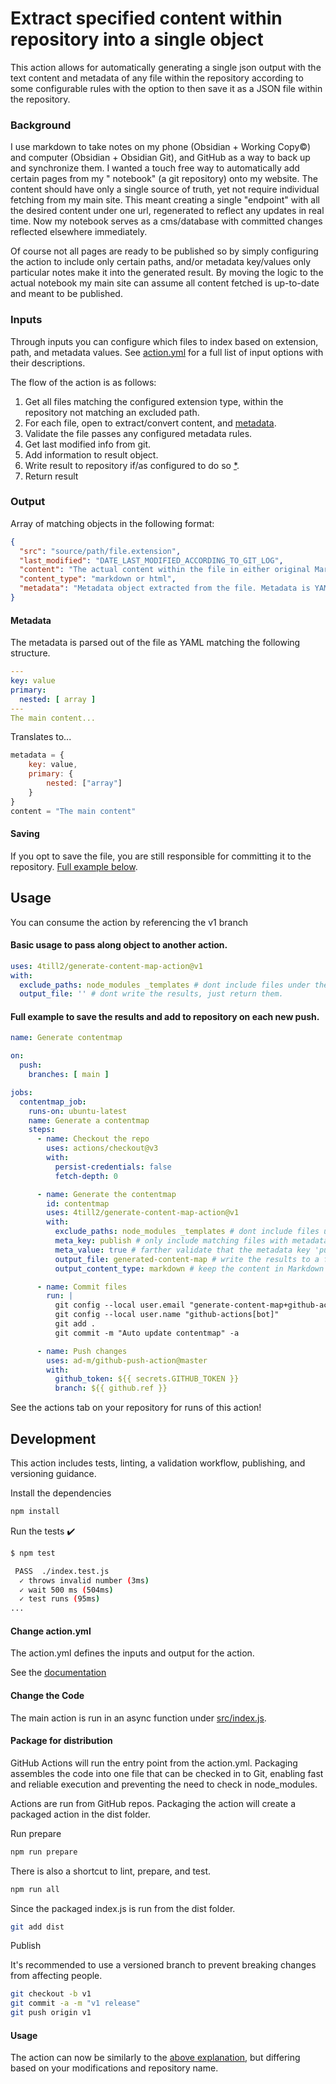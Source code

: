 # Extract specified content within repository into a single object

This action allows for automatically generating a single json output with the text content and metadata of any file
within the repository according to some configurable rules with the option to then save it as a JSON file within the
repository.

### Background

I use markdown to take notes on my phone (Obsidian + Working Copy©) and computer (Obsidian + Obsidian Git), and GitHub
as a way to back up and synchronize them. I wanted a touch free way to automatically add certain pages from my "
notebook" (a git repository) onto my website. The content should have only a single source of truth, yet not require
individual fetching from my main site. This meant creating a single "endpoint" with all the desired content under one
url, regenerated to reflect any updates in real time. Now my notebook serves as a cms/database with committed changes
reflected elsewhere immediately.

Of course not all pages are ready to be published so by simply configuring the action to include only certain paths,
and/or metadata key/values only particular notes make it into the generated result. By moving the logic to the actual
notebook my main site can assume all content fetched is up-to-date and meant to be published.

### Inputs

Through inputs you can configure which files to index based on extension, path, and metadata values.
See [action.yml](action.yml) for a full list of input options with their descriptions.

The flow of the action is as follows:

1. Get all files matching the configured extension type, within the repository not matching an excluded path.
2. For each file, open to extract/convert content, and [metadata](#metadata).
3. Validate the file passes any configured metadata rules.
4. Get last modified info from git.
5. Add information to result object.
6. Write result to repository if/as configured to do so [*](#saving).
7. Return result

### Output

Array of matching objects in the following format:

```json
{
  "src": "source/path/file.extension",
  "last_modified": "DATE_LAST_MODIFIED_ACCORDING_TO_GIT_LOG",
  "content": "The actual content within the file in either original Markdown format or converted to HTML",
  "content_type": "markdown or html",
  "metadata": "Metadata object extracted from the file. Metadata is YAML parsed into an object"
}
```

#### Metadata

The metadata is parsed out of the file as YAML matching the following structure.

```yaml
---
key: value
primary:
  nested: [ array ]
---
The main content...
```

Translates to...

```javascript
metadata = {
    key: value,
    primary: {
        nested: ["array"]
    }
}
content = "The main content"
```

#### Saving

If you opt to save the file, you are still responsible for committing it to the
repository. [Full example below](#full-example-to-save-the-results-and-add-to-repository-on-each-new-push).

## Usage

You can consume the action by referencing the v1 branch

#### Basic usage to pass along object to another action.

```yaml
uses: 4till2/generate-content-map-action@v1
with:
  exclude_paths: node_modules _templates # dont include files under these paths
  output_file: '' # dont write the results, just return them.
```

#### Full example to save the results and add to repository on each new push.

```yaml
name: Generate contentmap

on:
  push:
    branches: [ main ]

jobs:
  contentmap_job:
    runs-on: ubuntu-latest
    name: Generate a contentmap
    steps:
      - name: Checkout the repo
        uses: actions/checkout@v3
        with:
          persist-credentials: false
          fetch-depth: 0

      - name: Generate the contentmap
        id: contentmap
        uses: 4till2/generate-content-map-action@v1
        with:
          exclude_paths: node_modules _templates # dont include files under these paths
          meta_key: publish # only include matching files with metadata containing the key 'publish'
          meta_value: true # farther validate that the metadata key 'publish' is set to 'true'
          output_file: generated-content-map # write the results to a file 'generated-content-map'
          output_content_type: markdown # keep the content in Markdown format (the other option is to convert to html)

      - name: Commit files
        run: |
          git config --local user.email "generate-content-map+github-actions[bot]@users.noreply.github.com"
          git config --local user.name "github-actions[bot]"
          git add .
          git commit -m "Auto update contentmap" -a

      - name: Push changes
        uses: ad-m/github-push-action@master
        with:
          github_token: ${{ secrets.GITHUB_TOKEN }}
          branch: ${{ github.ref }}
```

See the actions tab on your repository for runs of this action!

## Development

This action includes tests, linting, a validation workflow, publishing, and versioning guidance.

Install the dependencies

```bash
npm install
```

Run the tests :heavy_check_mark:

```bash
$ npm test

 PASS  ./index.test.js
  ✓ throws invalid number (3ms)
  ✓ wait 500 ms (504ms)
  ✓ test runs (95ms)
...
```

#### Change action.yml

The action.yml defines the inputs and output for the action.

See the [documentation](https://help.github.com/en/articles/metadata-syntax-for-github-actions)

#### Change the Code

The main action is run in an async function under [src/index.js](src/index.js).

#### Package for distribution

GitHub Actions will run the entry point from the action.yml. Packaging assembles the code into one file that can be
checked in to Git, enabling fast and reliable execution and preventing the need to check in node_modules.

Actions are run from GitHub repos. Packaging the action will create a packaged action in the dist folder.

Run prepare

```bash
npm run prepare
```

There is also a shortcut to lint, prepare, and test.

 ```bash
 npm run all
 ```

Since the packaged index.js is run from the dist folder.

```bash
git add dist
```

Publish

It's recommended to use a versioned branch to prevent breaking changes from affecting people.

```bash
git checkout -b v1
git commit -a -m "v1 release"
git push origin v1
```

#### Usage

The action can now be similarly to the [above explanation](#usage), but differing based on your modifications and
repository name.
